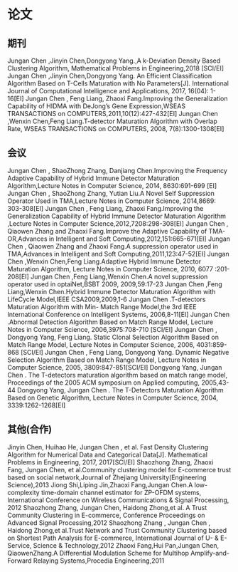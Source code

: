 # 论文


## 期刊
Jungan Chen ,Jinyin Chen,Dongyong Yang.,A k-Deviation Density Based Clustering Algorithm, Mathematical Problems in Engineering,2018 [SCI/EI]
Jungan Chen ,Jinyin Chen,Dongyong Yang. An Efficient Classification Algorithm Based on T-Cells Maturation with No Parameters[J]. International Journal of Computational Intelligence and Applications, 2017, 16(04): 1-16[EI]
Jungan Chen , Feng Liang, Zhaoxi Fang.Improving the Generalization Capability of HIDMA with DeJong’s  Gene Expression,WSEAS TRANSACTIONS on COMPUTERS,2011,10(12):427-432[EI]
Jungan Chen ,Wenxin Chen,Feng Liang.T-detector Maturation Algorithm with Overlap Rate, WSEAS TRANSACTIONS on COMPUTERS, 2008, 7(8):1300-1308[EI]




## 会议
Jungan Chen , ShaoZhong Zhang, Danjiang Chen.Improving the Frequency Adaptive Capability of Hybrid Immune Detector Maturation Algorithm,Lecture Notes in Computer Science, 2014,  8630:691-699 [EI]
Jungan Chen , ShaoZhong Zhang, Yutian Liu.A Novel Self Suppression Operator Used in TMA,Lecture Notes in Computer Science, 2014,8669: 303-308[EI]
Jungan Chen , Feng Liang, Zhaoxi Fang.Improving the Generalization Capability of Hybrid Immune Detector Maturation Algorithm	,Lecture Notes in Computer Science,2012,7208:298-308[EI]
Jungan Chen , Qiaowen Zhang and Zhaoxi Fang.Improve the Adaptive Capability of TMA-OR,Advances in Intelligent and Soft Computing,2012,151:665-671[EI]
Jungan Chen , Qiaowen Zhang and Zhaoxi Fang.A suppression operator used in TMA,Advances in Intelligent and Soft Computing,2011,123:47-52[EI]
Jungan Chen ,Wenxin Chen,Feng Liang.Adaptive Hybrid Immune Detector Maturation Algorithm, Lecture Notes in Computer Science, 2010, 6077 :201-208[EI]
Jungan Chen ,Feng Liang,Wenxin Chen.A novel suppression operator used in optaiNet,BSBT 2009, 2009,59:17-23
Jungan Chen ,Feng Liang,Wenxin Chen.Hybrid Immune Detector Maturation Algorithm with LifeCycle Model,IEEE CSA2009,2009,1-6
Jungan Chen .T-detectors Maturation Algorithm with Min- Match Range Model,the 3rd IEEE International Conference on Intelligent Systems, 2006,8-11[EI]
Jungan Chen .Abnormal Detection Algorithm Based on Match Range Model, Lecture Notes in Computer Science, 2006,3975:708-710 [SCI/EI]
Jungan Chen , Dongyong Yang, Feng Liang. Static Clonal Selection Algorithm Based on Match Range Model, Lecture Notes in Computer Science, 2006, 4031:859-868 [SCI/EI]
Jungan Chen , Feng Liang, Dongyong Yang. Dynamic Negative Selection Algorithm Based on Match Range Model, Lecture Notes in Computer Science, 2005, 3809:847-851[SCI/EI]
Dongyong Yang, Jungan Chen . The T-detectors maturation algorithm based on match range model, Proceedings of the 2005 ACM symposium on Applied computing, 2005,43-44
Dongyong Yang, Jungan Chen . The T-Detectors Maturation Algorithm Based on Genetic Algorithm, Lecture Notes in Computer Science, 2004, 3339:1262-1268[EI] 



## 其他(合作)
Jinyin Chen, Huihao He, Jungan Chen , et al. Fast Density Clustering Algorithm for Numerical Data and Categorical Data[J]. Mathematical Problems in Engineering, 2017, 2017[SCI/EI]
Shaozhong Zhang, Zhaoxi Fang, Jungan Chen, et al.Community clustering model for E-commerce trust based on social network,Journal of Zhejiang University(Engineering Science),2013
Jiong Shi,Liping Jin,Zhaoxi Fang,Jungan Chen.A low-complexity time-domain channel estimator for ZP-OFDM systems, International Conference on Wireless Communications & Signal Processing, 2012 
Shaozhong Zhang, Jungan Chen, Haidong Zhong,et al. A Trust Community Clustering in E-commerce, Conference Proceedings on Advanced Signal Processing,2012
Shaozhong Zhang , Jungan Chen , Haidong Zhong,et al.Trust Network and Trust Community Clustering based on Shortest Path Analysis for E-commerce, International Journal of U- & E-Service, Science & Technology,2012
Zhaoxi Fang,Hui Pan,Jungan Chen, QiaowenZhang.A Differential Modulation Scheme for Multihop Amplify-and-Forward Relaying Systems,Procedia Engineering,2011


